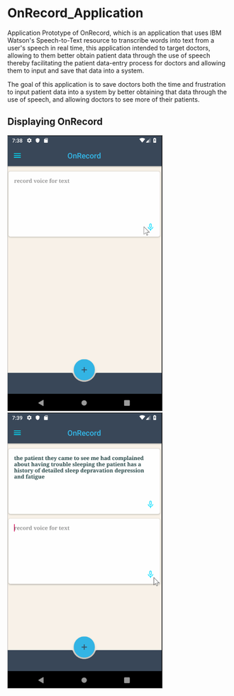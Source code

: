 # OnRecord_Application
Application Prototype of OnRecord, which is an application that uses IBM Watson's Speech-to-Text resource to transcribe words into 
text from a user's speech in real time, this application intended to target doctors, allowing to them better obtain patient data through
the use of speech thereby facilitating the patient data-entry process for doctors and allowing them to input and save that data into a system.

The goal of this application is to save doctors both the time and frustration to input patient data into a system by better obtaining that data
through the use of speech, and allowing doctors to see more of their patients.

## Displaying OnRecord
<img src = "OnRecord1.gif" width = 350>
<img src = "OnRecord2.gif" width = 350>

